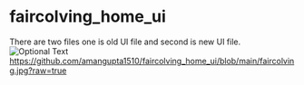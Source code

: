 # faircolving_home_ui
There are two files one is old UI file and second is new UI file.
![Optional Text](../master/faircolving.jpg)
https://github.com/amangupta1510/faircolving_home_ui/blob/main/faircolving.jpg?raw=true
